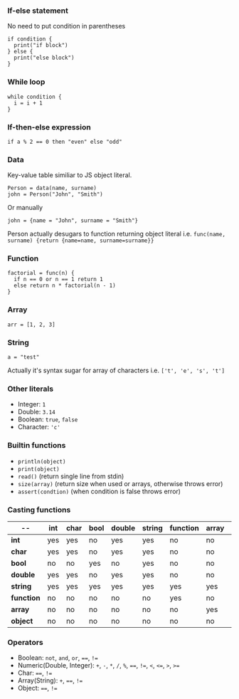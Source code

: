 ### If-else statement
No need to put condition in parentheses
```
if condition {
  print("if block")
} else {
  print("else block")
}
```

### While loop
```
while condition {
  i = i + 1
}
```

### If-then-else expression
```
if a % 2 == 0 then "even" else "odd"
```

### Data
Key-value table similiar to JS object literal.
```
Person = data(name, surname)
john = Person("John", "Smith")
```
Or manually
```
john = {name = "John", surname = "Smith"}
```
Person actually desugars to function returning object literal i.e. `func(name, surname) {return {name=name, surname=surname}}`

### Function
```
factorial = func(n) {
  if n == 0 or n == 1 return 1
  else return n * factorial(n - 1)
}
```
### Array
`arr = [1, 2, 3]`

### String
`a = "test"`

Actually it's syntax sugar for array of characters i.e. `['t', 'e', 's', 't']`

### Other literals
- Integer: `1`
- Double: `3.14`
- Boolean: `true`, `false`
- Character: `'c'`

### Builtin functions
- `println(object)`
- `print(object)`
- `read()` (return single line from stdin)
- `size(array)` (return size when used or arrays, otherwise throws error)
- `assert(condtion)` (when condition is false throws error)
### Casting functions
 --  |  int  |  char | bool | double | string | function | array | object
--- | --- | --- | --- | --- | --- | --- | --- | --- |
**int**  |  yes  |  yes | no | yes | yes | no | no | no |
**char**  |  yes  |  yes | no | yes | yes | no | no | no |
**bool**  |  no  |  no | yes | no | yes | no | no | no |
**double**  |  yes  |  yes | no | yes | yes | no | no | no |
**string**  |  yes  |  yes | yes | yes | yes | yes | yes | yes |
**function** | no | no | no | no | no | yes | no | no |
**array** | no | no | no | no | no | no | yes| no | 
**object** | no | no | no | no | no | no | no | yes | 

### Operators
- Boolean: `not`, `and`, `or`, `==`, `!=`
- Numeric(Double, Integer): `+`, `-`, `*`, `/`, `%`, `==`, `!=`, `<`, `<=`, `>`, `>=`
- Char: `==`, `!=`
- Array(String): `+`, `==`, `!=`
- Object: `==`, `!=`
